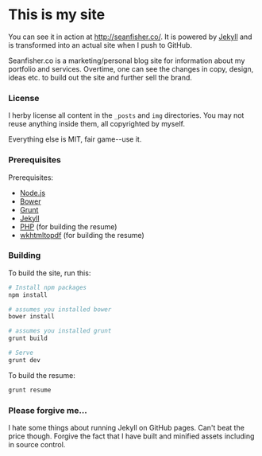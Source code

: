 This is my site
=========

You can see it in action at <http://seanfisher.co/>. It is powered by [Jekyll](http://github.com/mojombo/jekyll) and is transformed into an actual site when I push to GitHub.

Seanfisher.co is a marketing/personal blog site for information about my portfolio and services. Overtime, one can see the changes in copy, design, ideas etc. to build out the site and further sell the brand.

### License
I herby license all content in the `_posts` and `img` directories. You may not reuse anything inside them, all copyrighted by myself.

Everything else is MIT, fair game--use it.

### Prerequisites
Prerequisites:

- [Node.js](https://nodejs.org/en/)
- [Bower](http://bower.io/)
- [Grunt](http://gruntjs.com/)
- [Jekyll](https://jekyllrb.com/)
- [PHP](http://php.net/) (for building the resume)
- [wkhtmltopdf](http://wkhtmltopdf.org/downloads.html#stable) (for building the resume)

### Building
To build the site, run this:

```bash
# Install npm packages
npm install

# assumes you installed bower
bower install

# assumes you installed grunt
grunt build

# Serve
grunt dev
```

To build the resume:

```bash
grunt resume
```

### Please forgive me...
I hate some things about running Jekyll on GitHub pages. Can't beat the price though. Forgive the fact that I have built and minified assets including in source control.
